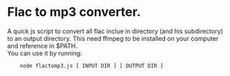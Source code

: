 # Flac to mp3 converter.
A quick js script to convert all flac inclue in directory (and his subdirectory) to an output directory.
This need ffmpeg to be installed on your computer and reference in $PATH.  
You can use it by running:

		node flactomp3.js [ INPUT DIR ] [ OUTPUT DIR ]